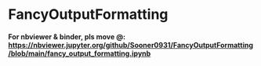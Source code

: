 # FancyOutputFormatting
#### For nbviewer & binder, pls move @:  https://nbviewer.jupyter.org/github/Sooner0931/FancyOutputFormatting/blob/main/fancy_output_formatting.ipynb
